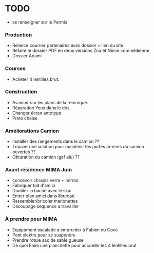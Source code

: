 # TODO

- se renseigner sur le Permis

### Production

- Relance courrier partenaires avec dossier + lien du site
- Refaire le dossier PDF en deux versions Zou et Ninon commédienne
- Dossier Adami

### Courses

- Acheter 4 lentilles brut.

### Construction

- Avancer sur les plans de la remorque.
- Réparation Yeux dans le dos
- Changer écran antotype
- Proto chaise

### Améliorations Camion

- Installer des rangements dans le camion ??
- Trouver une solution pour maintenir les portes arrieres du camion ouvertes ??
- Obturation du camion (gaf alu) ??

### Avant résidence MIMA Juin

- concevoir chassis verre + mirroir
- Fabriquer toit d'amici
- Doubler la bache avec le skai
- Entrer plan amici dans librecad
- Rassembler/bricoler marionettes
- Découpage sequence a travailler

### À prendre pour MIMA

- Equipement escalade a emprunter à Fabien ou Coco
- Pont elektra pour se suspendre
- Prendre rotule sac de sable gueuse
- De quoi Faire une planchette pour accueillir les 4 lentilles brut


